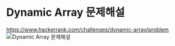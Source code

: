 # Dynamic Array 문제해설
https://www.hackerrank.com/challenges/dynamic-array/problem
![Dynamic Array 문제해설](https://user-images.githubusercontent.com/53847442/67066356-29892200-f1ad-11e9-958c-6473250c947b.PNG)
